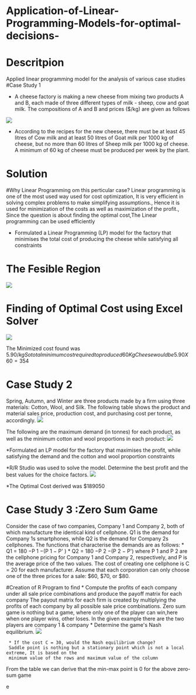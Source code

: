 # Application-of-Linear-Programming-Models-for-optimal-decisions-
# Descritpion 
Applied linear programming model for the analysis of various case studies
#Case Study 1 
* A cheese factory is making a new cheese from mixing two products A and B, each made of
 three different types of milk - sheep, cow and goat milk.  The  compositions  of  A  and  B
 and prices ($/kg) are given as follows 
 <img src='https://github.com/Hrishikesh0512/Images/blob/main/7.png'>
 
* According to the recipes for the new cheese, there must be at least 45 litres of Cow milk and at least 50 litres of Goat milk per 1000 kg of cheese, but no more than 60 litres     of Sheep milk per 1000 kg of cheese.
  A minimum of 60 kg of cheese must be produced per week by the plant.
  
 # Solution
 
#Why Linear Programming om this perticular case?
Linear programming is one of the most used way used for cost optimization, It is very efficient in 
solving complex problems to make simplifying assumptions., Hence it is used for minimization of the 
costs as well as maximization of the profit., Since the question is about finding the optimal cost,The 
Linear programming can be used efficiently

 * Formulated a Linear Programming (LP) model for the factory that minimises the total cost of producing the cheese while satisfying all constraints

 # The Fesible Region
  <img src='https://github.com/Hrishikesh0512/Images/blob/main/8.png'>
  
# Finding of Optimal Cost using Excel Solver
<img src='https://github.com/Hrishikesh0512/Images/blob/main/9.png'>

The Minimized cost found was 5.90$/kg So total minimum cost required to produced 60Kg Cheese would be 5.90X60 = 354$

# Case Study 2
Spring, Autumn, and Winter are three products made by a firm using three materials: Cotton, Wool, and Silk. The following table shows the product and material sales price, production cost, and purchasing cost per tonne, accordingly.
<img src='https://github.com/Hrishikesh0512/Images/blob/main/10.png'>

The following are the maximum demand (in tonnes) for each product, as well as the minimum cotton and wool proportions in each product:
<img src='https://github.com/Hrishikesh0512/Images/blob/main/11.png'>  
     
     
   
*Formulated an LP model for the factory that maximises the profit, while satisfying the demand and the cotton and wool proportion constraints
 
*R/R Studio was used to solve the model. Determine the best profit and the best values for the choice factors.
 <img src='https://github.com/Hrishikesh0512/Images/blob/main/13.png'>  
 
*The Optimal Cost derived was $189050
     
     

 # Case Study 3 :Zero Sum Game
 Consider the case of two companies, Company 1 and Company 2, both of which manufacture the identical kind of cellphone. Q1 is the demand for Company 1s smartphones, while Q2 is the demand for Company 2s cellphones. The functions that characterise the demands are as follows:
     * Q1 = 180 −P 1 −(P 1 −  ̄P' ) 
     * Q2 = 180 −P 2 −(P 2 −  ̄P')
where P 1 and P 2 are the cellphone pricing for Company 1 and Company 2, respectively, and P is the average price of the two values. The cost of creating one cellphone is C = 20 for each manufacturer. Assume that each corporation can only choose one of the three prices for a sale: $60, $70, or $80.

#Creation of R Program to find
     * Compute the profits of each company under all sale price combinations and produce
       the payoff matrix for each company
     The payout matrix for each firm is created by multiplying the profits of each company by all possible sale price combinations.
     Zero sum game is nothing but a game, where only one of the player can win,here when one player 
     wins, other loses. In the given example there are the two players are company 1 & company 
     * Determine the game's Nash equilibrium.
      <img src='https://github.com/Hrishikesh0512/Images/blob/main/14.png'> 
      
     * If the cost C = 30, would the Nash equilibrium change?
     Saddle point is nothing but a stationary point which is not a local extreme, It is based on the 
     minimum value of the rows and maximum value of the column
From the table we can derive that the min-max point is 0 for the above zero-sum game

  
     
e

     
     
